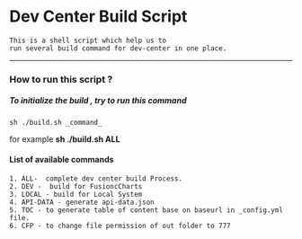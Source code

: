 # **Dev Center Build Script**

    This is a shell script which help us to 
    run several build command for dev-center in one place.

----------
### How to run this script ?
##### To initialize the build , try to run this command 
	sh ./build.sh _command_
	
for example   **sh ./build.sh  ALL**
#### List of available commands

	1. ALL-  complete dev center build Process.
	2. DEV -  build for FusioncCharts
	3. LOCAL - build for Local System
	4. API-DATA - generate api-data.json
	5. TOC - to generate table of content base on baseurl in _config.yml file.
	6. CFP - to change file permission of out folder to 777